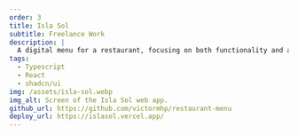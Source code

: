 ```yaml
---
order: 3
title: Isla Sol
subtitle: Freelance Work
description: |
  A digital menu for a restaurant, focusing on both functionality and attractive design.
tags:
  - Typescript
  - React
  - shadcn/ui
img: /assets/isla-sol.webp
img_alt: Screen of the Isla Sol web app.
github_url: https://github.com/victormhp/restaurant-menu
deploy_url: https://islasol.vercel.app/
---
```


